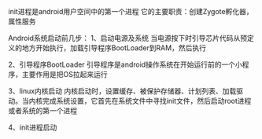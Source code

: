 init进程是android用户空间中的第一个进程
它的主要职责：创建Zygote孵化器，属性服务

Android系统启动前几步：
1、启动电源及系统
当电源按下时引导芯片代码从预定义的地方开始执行，加载引导程序BootLoader到RAM，然后执行

2、引导程序BootLoader
引导程序是android操作系统在开始运行前的一个小程序，主要作用是把OS拉起来运行

3、linux内核启动
内核启动时，设置缓存、被保护存储器、计划列表、加载驱动。当内核完成系统设置，它首先在系统文件中寻找init文件，然后启动root进程或者系统的第一个进程


4、init进程启动
